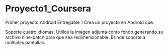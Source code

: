 # Proyecto1_Coursera
Primer proyecto Android
Entregable 1
Crea un proyecto en Android que:

Soporte cuatro idiomas.
Utilice la imagen adjunta como fondo generando su archivo nine-patch para que sea redimensionable.
Brinde soporte a múltiples pantallas.
